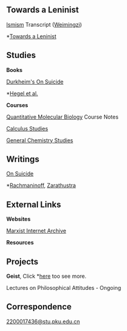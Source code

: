 ## Towards a Leninist

[Ismism](https://geist-gespenst.notion.site/geist-gespenst/Ismism-Learning-Programme-420f37037481476d824679228f3c2c12) Transcript ([Weimingzi](https://space.bilibili.com/23191782))

*[Towards a Leninist](https://yaotongyuannvv.github.io/lenauf/)

## Studies

**Books**

[Durkheim's On Suicide](https://geist-gespenst.notion.site/Durkheim-s-On-Suicide-9d9b90ee8d1f468a855aae7afcc4061b)

*[Hegel et al. ](https://shimo.im/folder/m4kMLGzJ4ltlPMqD)

**Courses**

[Quantitative Molecular Biology](https://geist-gespenst.notion.site/QMB-Notes-556ecd2f1f6b465884a632557bee6762) Course Notes

[Calculus Studies](https://geist-gespenst.notion.site/Calculus-Studies-1d1d2654a455413e941c34df86d12b88)

[General Chemistry Studies](https://geist-gespenst.notion.site/General-Chemistry-Studies-0f4abacfe9cc405ba319c1d57a5c3cf7)

## Writings

[On Suicide](https://yaotongyuannvv.github.io/highschool/)

*[Rachmaninoff](https://yaotongyuannvv.github.io/2022/), [Zarathustra](https://yaotongyuannvv.github.io/2022/)

## External Links

**Websites**

[Marxist Internet Archive](https://www.marxists.org/index.htm)

**Resources**

## Projects

**Geist**, Click *[here](https://yaotongyuannvv.github.io/geist/) too see more. 

Lectures on Philosophical Attitudes - Ongoing

## Correspondence

2200017436@stu.pku.edu.cn
